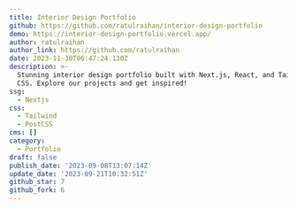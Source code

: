```yaml
---
title: Interior Design Portfolio
github: https://github.com/ratulraihan/interior-design-portfolio
demo: https://interior-design-portfolio.vercel.app/
author: ratulraihan
author_link: https://github.com/ratulraihan
date: 2023-11-30T06:47:24.130Z
description: >-
  Stunning interior design portfolio built with Next.js, React, and Tailwind
  CSS. Explore our projects and get inspired!
ssg:
  - Nextjs
css:
  - Tailwind
  - PostCSS
cms: []
category:
  - Portfolio
draft: false
publish_date: '2023-09-08T13:07:14Z'
update_date: '2023-09-21T10:32:51Z'
github_star: 7
github_fork: 6
---
```

